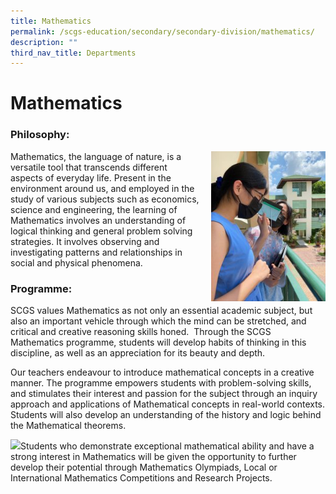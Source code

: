 ```yaml
---
title: Mathematics
permalink: /scgs-education/secondary/secondary-division/mathematics/
description: ""
third_nav_title: Departments
---
```

# **Mathematics**



### Philosophy:

<img src="/images/Student-3-225x300.jpg" style="width:183px;height:240px;margin-left:15px;" align = "right">
Mathematics, the language of nature, is a versatile tool that transcends different aspects of everyday life. Present in the environment around us, and employed in the study of various subjects such as economics, science and engineering, the learning of Mathematics involves an understanding of logical thinking and general problem solving strategies. It involves observing and investigating patterns and relationships in social and physical phenomena.


### Programme:

SCGS values Mathematics as not only an essential academic subject, but also an important vehicle through which the mind can be stretched, and critical and creative reasoning skills honed.  Through the SCGS Mathematics programme, students will develop habits of thinking in this discipline, as well as an appreciation for its beauty and depth.

Our teachers endeavour to introduce mathematical concepts in a creative manner. The programme empowers students with problem-solving skills, and stimulates their interest and passion for the subject through an inquiry approach and applications of Mathematical concepts in real-world contexts. Students will also develop an understanding of the history and logic behind the Mathematical theorems.

![](https://scgs.moe.edu.sg/wp-content/uploads/2021/11/WhatsApp-Image-2021-11-08-at-9.42.03-PM-300x225.jpeg)Students who demonstrate exceptional mathematical ability and have a strong interest in Mathematics will be given the opportunity to further develop their potential through Mathematics Olympiads, Local or International Mathematics Competitions and Research Projects.